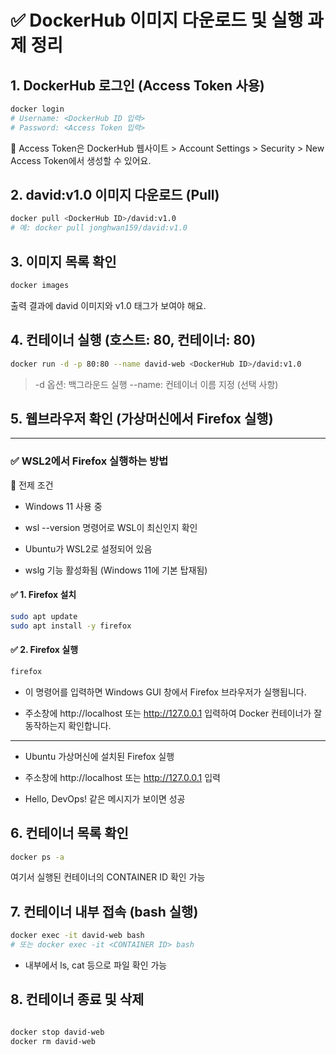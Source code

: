 # ✅ DockerHub 이미지 다운로드 및 실행 과제 정리
## 1. DockerHub 로그인 (Access Token 사용)
```bash
docker login
# Username: <DockerHub ID 입력>
# Password: <Access Token 입력>
```
📌 Access Token은 DockerHub 웹사이트 > Account Settings > Security > New Access Token에서 생성할 수 있어요.

## 2. david:v1.0 이미지 다운로드 (Pull)
```bash
docker pull <DockerHub ID>/david:v1.0
# 예: docker pull jonghwan159/david:v1.0
```

## 3. 이미지 목록 확인
```bash
docker images
```
출력 결과에 david 이미지와 v1.0 태그가 보여야 해요.

## 4. 컨테이너 실행 (호스트: 80, 컨테이너: 80)
```bash
docker run -d -p 80:80 --name david-web <DockerHub ID>/david:v1.0
```
> -d 옵션: 백그라운드 실행
> --name: 컨테이너 이름 지정 (선택 사항)

## 5. 웹브라우저 확인 (가상머신에서 Firefox 실행)
---
### ✅ WSL2에서 Firefox 실행하는 방법
🔹 전제 조건
- Windows 11 사용 중

- wsl --version 명령어로 WSL이 최신인지 확인

- Ubuntu가 WSL2로 설정되어 있음

- wslg 기능 활성화됨 (Windows 11에 기본 탑재됨)

#### ✅ 1. Firefox 설치
```bash
sudo apt update
sudo apt install -y firefox
```
#### ✅ 2. Firefox 실행
```bash
firefox
```
- 이 명령어를 입력하면 Windows GUI 창에서 Firefox 브라우저가 실행됩니다.

- 주소창에 http://localhost 또는 http://127.0.0.1 입력하여 Docker 컨테이너가 잘 동작하는지 확인합니다.
---

- Ubuntu 가상머신에 설치된 Firefox 실행

- 주소창에 http://localhost 또는 http://127.0.0.1 입력

- Hello, DevOps! 같은 메시지가 보이면 성공

## 6. 컨테이너 목록 확인
```bash
docker ps -a
```
여기서 실행된 컨테이너의 CONTAINER ID 확인 가능

## 7. 컨테이너 내부 접속 (bash 실행)
```bash
docker exec -it david-web bash
# 또는 docker exec -it <CONTAINER ID> bash
```
- 내부에서 ls, cat 등으로 파일 확인 가능

## 8. 컨테이너 종료 및 삭제
```bash

docker stop david-web
docker rm david-web
```